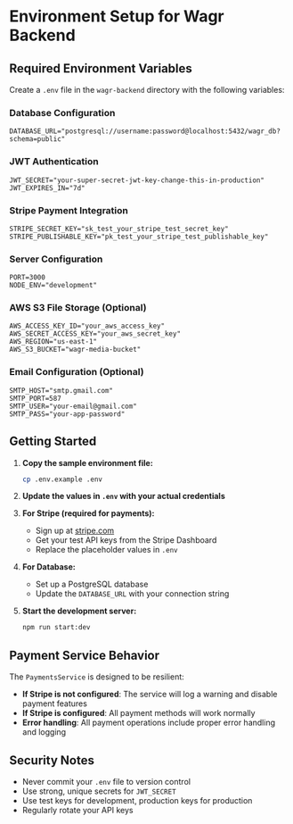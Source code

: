 # Environment Setup for Wagr Backend

## Required Environment Variables

Create a `.env` file in the `wagr-backend` directory with the following variables:

### Database Configuration
```env
DATABASE_URL="postgresql://username:password@localhost:5432/wagr_db?schema=public"
```

### JWT Authentication
```env
JWT_SECRET="your-super-secret-jwt-key-change-this-in-production"
JWT_EXPIRES_IN="7d"
```

### Stripe Payment Integration
```env
STRIPE_SECRET_KEY="sk_test_your_stripe_test_secret_key"
STRIPE_PUBLISHABLE_KEY="pk_test_your_stripe_test_publishable_key"
```

### Server Configuration
```env
PORT=3000
NODE_ENV="development"
```

### AWS S3 File Storage (Optional)
```env
AWS_ACCESS_KEY_ID="your_aws_access_key"
AWS_SECRET_ACCESS_KEY="your_aws_secret_key"
AWS_REGION="us-east-1"
AWS_S3_BUCKET="wagr-media-bucket"
```

### Email Configuration (Optional)
```env
SMTP_HOST="smtp.gmail.com"
SMTP_PORT=587
SMTP_USER="your-email@gmail.com"
SMTP_PASS="your-app-password"
```

## Getting Started

1. **Copy the sample environment file:**
   ```bash
   cp .env.example .env
   ```

2. **Update the values in `.env` with your actual credentials**

3. **For Stripe (required for payments):**
   - Sign up at [stripe.com](https://stripe.com)
   - Get your test API keys from the Stripe Dashboard
   - Replace the placeholder values in `.env`

4. **For Database:**
   - Set up a PostgreSQL database
   - Update the `DATABASE_URL` with your connection string

5. **Start the development server:**
   ```bash
   npm run start:dev
   ```

## Payment Service Behavior

The `PaymentsService` is designed to be resilient:

- **If Stripe is not configured**: The service will log a warning and disable payment features
- **If Stripe is configured**: All payment methods will work normally
- **Error handling**: All payment operations include proper error handling and logging

## Security Notes

- Never commit your `.env` file to version control
- Use strong, unique secrets for `JWT_SECRET`
- Use test keys for development, production keys for production
- Regularly rotate your API keys 